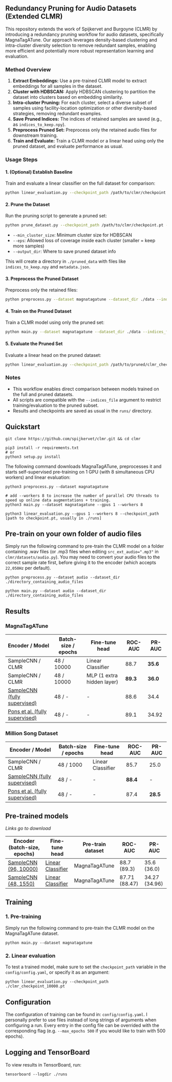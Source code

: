 ## Redundancy Pruning for Audio Datasets (Extended CLMR)

This repository extends the work of Spijkervet and Burgoyne (CLMR) by introducing a redundancy pruning workflow for audio datasets, specifically MagnaTagATune. Our approach leverages density-based clustering and intra-cluster diversity selection to remove redundant samples, enabling more efficient and potentially more robust representation learning and evaluation.

### Method Overview
1. **Extract Embeddings:** Use a pre-trained CLMR model to extract embeddings for all samples in the dataset.
2. **Cluster with HDBSCAN:** Apply HDBSCAN clustering to partition the dataset into clusters based on embedding similarity.
3. **Intra-cluster Pruning:** For each cluster, select a diverse subset of samples using facility-location optimization or other diversity-based strategies, removing redundant examples.
4. **Save Pruned Indices:** The indices of retained samples are saved (e.g., as `indices_to_keep.npy`).
5. **Preprocess Pruned Set:** Preprocess only the retained audio files for downstream training.
6. **Train and Evaluate:** Train a CLMR model or a linear head using only the pruned dataset, and evaluate performance as usual.

### Usage Steps

#### 1. (Optional) Establish Baseline
Train and evaluate a linear classifier on the full dataset for comparison:
```bash
python linear_evaluation.py --checkpoint_path /path/to/clmr/checkpoint.pt --dataset magnatagatune --dataset_dir ./data
```

#### 2. Prune the Dataset
Run the pruning script to generate a pruned set:
```bash
python prune_dataset.py --checkpoint_path /path/to/clmr/checkpoint.pt --dataset magnatagatune --dataset_dir ./data --min_cluster_size 20 --eps 0.05 --output_dir ./pruned_data
```
- `--min_cluster_size`: Minimum cluster size for HDBSCAN
- `--eps`: Allowed loss of coverage inside each cluster (smaller = keep more samples)
- `--output_dir`: Where to save pruned dataset info

This will create a directory in `./pruned_data` with files like `indices_to_keep.npy` and `metadata.json`.

#### 3. Preprocess the Pruned Dataset
Preprocess only the retained files:
```bash
python preprocess.py --dataset magnatagatune --dataset_dir ./data --indices_file ./pruned_data/your_run/indices_to_keep.npy
```

#### 4. Train on the Pruned Dataset
Train a CLMR model using only the pruned set:
```bash
python main.py --dataset magnatagatune --dataset_dir ./data --indices_file ./pruned_data/your_run/indices_to_keep.npy
```

#### 5. Evaluate the Pruned Set
Evaluate a linear head on the pruned dataset:
```bash
python linear_evaluation.py --checkpoint_path /path/to/pruned/clmr_checkpoint.pt --dataset magnatagatune --dataset_dir ./data --indices_file ./pruned_data/your_run/indices_to_keep.npy
```

### Notes
- This workflow enables direct comparison between models trained on the full and pruned datasets.
- All scripts are compatible with the `--indices_file` argument to restrict training/evaluation to the pruned subset.
- Results and checkpoints are saved as usual in the `runs/` directory.

## Quickstart
```
git clone https://github.com/spijkervet/clmr.git && cd clmr

pip3 install -r requirements.txt
# or
python3 setup.py install
```

The following command downloads MagnaTagATune, preprocesses it and starts self-supervised pre-training on 1 GPU (with 8 simultaneous CPU workers) and linear evaluation:
```
python3 preprocess.py --dataset magnatagatune

# add --workers 8 to increase the number of parallel CPU threads to speed up online data augmentations + training.
python3 main.py --dataset magnatagatune --gpus 1 --workers 8

python3 linear_evaluation.py --gpus 1 --workers 8 --checkpoint_path [path to checkpoint.pt, usually in ./runs]
```

## Pre-train on your own folder of audio files
Simply run the following command to pre-train the CLMR model on a folder containing .wav files (or .mp3 files when editing `src_ext_audio=".mp3"` in `clmr/datasets/audio.py`). You may need to convert your audio files to the correct sample rate first, before giving it to the encoder (which accepts `22,050Hz` per default).

```
python preprocess.py --dataset audio --dataset_dir ./directory_containing_audio_files

python main.py --dataset audio --dataset_dir ./directory_containing_audio_files
```


## Results

### MagnaTagATune

| Encoder / Model | Batch-size / epochs | Fine-tune head |  ROC-AUC |  PR-AUC |
|-------------|-------------|-------------|-------------|-------------|
| SampleCNN / CLMR | 48 / 10000 | Linear Classifier | 88.7 | **35.6** |
SampleCNN / CLMR | 48 / 10000 | MLP (1 extra hidden layer) |  **89.3** | **36.0** |
| [SampleCNN (fully supervised)](https://www.mdpi.com/2076-3417/8/1/150) | 48 / - | - | 88.6 | 34.4 |
| [Pons et al. (fully supervised)](https://arxiv.org/pdf/1711.02520.pdf) | 48 / - | - | 89.1 | 34.92 |

### Million Song Dataset

| Encoder / Model | Batch-size / epochs | Fine-tune head |  ROC-AUC |  PR-AUC |
|-------------|-------------|-------------|-------------|-------------|
| SampleCNN / CLMR | 48 / 1000 | Linear Classifier | 85.7 | 25.0 |
| [SampleCNN (fully supervised)](https://www.mdpi.com/2076-3417/8/1/150) | 48 / - | - | **88.4** | - |
| [Pons et al. (fully supervised)](https://arxiv.org/pdf/1711.02520.pdf) | 48 / - | - | 87.4 | **28.5** |


## Pre-trained models
*Links go to download*

| Encoder (batch-size, epochs) | Fine-tune head | Pre-train dataset | ROC-AUC | PR-AUC
|-------------|-------------|-------------|-------------|-------------|
[SampleCNN (96, 10000)](https://github.com/Spijkervet/CLMR/releases/download/2.0/clmr_checkpoint_10000.zip) | [Linear Classifier](https://github.com/Spijkervet/CLMR/releases/download/2.0/finetuner_checkpoint_200.zip) | MagnaTagATune |  88.7 (89.3) | 35.6 (36.0)
[SampleCNN (48, 1550)](https://github.com/Spijkervet/CLMR/releases/download/1.0/clmr_checkpoint_1550.pt) | [Linear Classifier](https://github.com/Spijkervet/CLMR/releases/download/1.0-l/finetuner_checkpoint_20.pt) | MagnaTagATune | 87.71 (88.47) | 34.27 (34.96)

## Training
### 1. Pre-training
Simply run the following command to pre-train the CLMR model on the MagnaTagATune dataset.
```
python main.py --dataset magnatagatune
```

### 2. Linear evaluation
To test a trained model, make sure to set the `checkpoint_path` variable in the `config/config.yaml`, or specify it as an argument:
```
python linear_evaluation.py --checkpoint_path ./clmr_checkpoint_10000.pt
```

## Configuration
The configuration of training can be found in: `config/config.yaml`. I personally prefer to use files instead of long strings of arguments when configuring a run. Every entry in the config file can be overrided with the corresponding flag (e.g. `--max_epochs 500` if you would like to train with 500 epochs).

## Logging and TensorBoard
To view results in TensorBoard, run:
```
tensorboard --logdir ./runs
```
